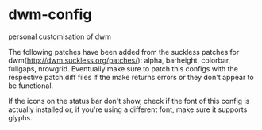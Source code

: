 # dwm-config
personal customisation of dwm

The following patches have been added from the suckless patches for dwm(http://dwm.suckless.org/patches/):
alpha, barheight, colorbar, fullgaps, nrowgrid.
Eventually make sure to patch this configs with the respective patch.diff files if the make returns errors or they don't appear to be functional.

If the icons on the status bar don't show, check if the font of this config is actually installed or, if you're using a different font, make sure it supports glyphs.
